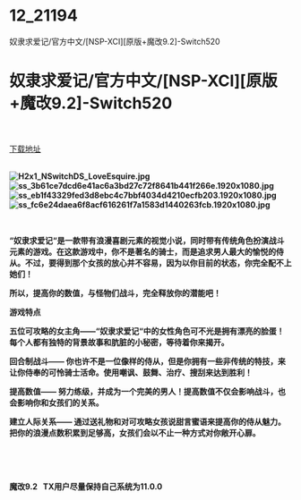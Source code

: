 # 12_21194
奴隶求爱记/官方中文/[NSP-XCI][原版+魔改9.2]-Switch520
# 奴隶求爱记/官方中文/[NSP-XCI][原版+魔改9.2]-Switch520
 <br/></br>
[下载地址](https://www.switch520.cc/article/21194 "下载地址")
<br/></br>

<p><strong><img title="H2x1_NSwitchDS_LoveEsquire.jpg" src="https://www.switch520.cc/muke_img/2021_08_13_3f1182f328a20.jpg" alt="H2x1_NSwitchDS_LoveEsquire.jpg"></strong><br>
<strong><img title="ss_3b61ce7dcd6e41ac6a3bd27c72f8641b441f266e.1920x1080.jpg" src="https://www.switch520.cc/muke_img/2021_08_13_5f4f831d2251a.jpg" alt="ss_3b61ce7dcd6e41ac6a3bd27c72f8641b441f266e.1920x1080.jpg"></strong><br>
<strong><img title="ss_eb1f43329fed3d8ebc4c7bbf4034d4210ecfb203.1920x1080.jpg" src="https://www.switch520.cc/muke_img/2021_08_13_c17fd4e052d70.jpg" alt="ss_eb1f43329fed3d8ebc4c7bbf4034d4210ecfb203.1920x1080.jpg"></strong><br>
<strong><img title="ss_fc6e24daea6f8acf616261f7a1583d1440263fcb.1920x1080.jpg" src="https://www.switch520.cc/muke_img/2021_08_13_93f8657a4313a.jpg" alt="ss_fc6e24daea6f8acf616261f7a1583d1440263fcb.1920x1080.jpg">&nbsp;</strong></p>
<p>&nbsp;</p>
<p><strong>“奴隶求爱记“是一款带有浪漫喜剧元素的视觉小说，同时带有传统角色扮演战斗元素的游戏。在这款游戏中，你不是著名的骑士，而是追求男人最大的愉悦的侍从。不过，要得到那个女孩的放心并不容易，因为以你目前的状态，你完全配不上她们！</strong></p>
<p><strong>所以，提高你的数值，与怪物们战斗，完全释放你的潜能吧！</strong></p>
<p><strong>游戏特点</strong></p>
<p><strong>五位可攻略的女主角——“奴隶求爱记“中的女性角色可不光是拥有漂亮的脸蛋！每个人都有独特的背景故事和肮脏的小秘密，等待着你来揭开。</strong></p>
<p><strong>回合制战斗—— 你也许不是一位像样的侍从，但是你拥有一些非传统的特技，来让你侍奉的可怜骑士活命。使用嘲讽、鼓舞、治疗、搜刮来达到胜利！</strong></p>
<p><strong>提高数值——<span class="initHidden">&nbsp;努力练级，并成为一个完美的男人！提高数值不仅会影响战斗，也会影响你和女孩们的关系。</span></strong></p><strong>
</strong><p><strong>建立人际关系—— 通过送礼物和对可攻略女孩说甜言蜜语来提高你的侍从魅力。把你的浪漫点数积累到足够高，女孩们会以不止一种方式对你敞开心扉。</strong></p>
<p>&nbsp;</p>
<p>&nbsp;</p>
<p><strong>魔改9.2 &nbsp;&nbsp;TX用户尽量保持自己系统为11.0.0</strong></p>
